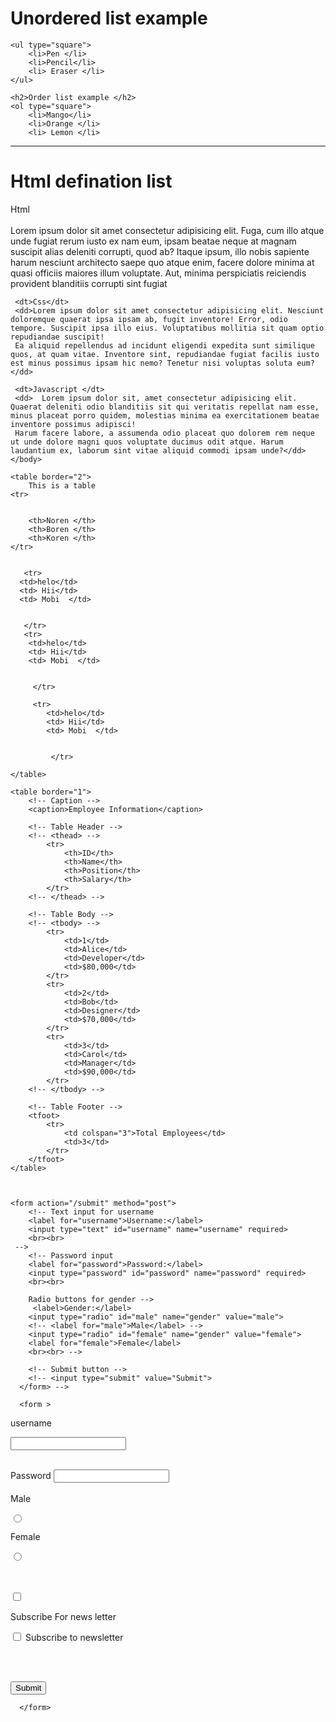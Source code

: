 <!DOCTYPE html>
<html lang="en">
<head>
    <meta charset="UTF-8">
    <meta name="viewport" content="width=device-width, initial-scale=1.0">
    <title>New Article </title>
</head>
<body>
    <h1>Unordered list example </h1>

    <ul type="square">
        <li>Pen </li>
        <li>Pencil</li>
        <li> Eraser </li>
    </ul>

    <h2>Order list example </h2>
    <ol type="square">
        <li>Mango</li>
        <li>Orange </li>
        <li> Lemon </li>
 <hr>
    </ol>
    <h1> Html defination list </h1>
    <dt>Html</dt>
      <br>  Lorem ipsum dolor sit amet consectetur adipisicing elit. Fuga, cum illo atque unde fugiat rerum iusto ex nam eum, ipsam beatae neque at magnam suscipit alias deleniti corrupti, quod ab?
     Itaque ipsum, illo nobis sapiente harum nesciunt architecto saepe quo atque enim, facere dolore minima at quasi officiis maiores illum voluptate. Aut, minima perspiciatis reiciendis provident blanditiis corrupti sint fugiat  </></dd>

     <dt>Css</dt>
     <dd>Lorem ipsum dolor sit amet consectetur adipisicing elit. Nesciunt doloremque quaerat ipsa ipsam ab, fugit inventore! Error, odio tempore. Suscipit ipsa illo eius. Voluptatibus mollitia sit quam optio repudiandae suscipit!
     Ea aliquid repellendus ad incidunt eligendi expedita sunt similique quos, at quam vitae. Inventore sint, repudiandae fugiat facilis iusto est minus possimus ipsam hic nemo? Tenetur nisi voluptas soluta eum?</dd>
     
     <dt>Javascript </dt>
     <dd>  Lorem ipsum dolor sit, amet consectetur adipisicing elit. Quaerat deleniti odio blanditiis sit qui veritatis repellat nam esse, minus placeat porro quidem, molestias minima ea exercitationem beatae inventore possimus adipisci!
     Harum facere labore, a assumenda odio placeat quo dolorem rem neque ut unde dolore magni quos voluptate ducimus odit atque. Harum laudantium ex, laborum sint vitae aliquid commodi ipsam unde?</dd>
    </body>

    <table border="2">
        This is a table 
    <tr>
       
      
        <th>Noren </th>
        <th>Boren </th>
        <th>Koren </th>
    </tr>
       

       <tr> 
      <td>helo</td>
      <td> Hii</td>
      <td> Mobi  </td>


       </tr>
       <tr> 
        <td>helo</td>
        <td> Hii</td>
        <td> Mobi  </td>
  
  
         </tr>
        
         <tr> 
            <td>helo</td>
            <td> Hii</td>
            <td> Mobi  </td>
      
      
             </tr>

    </table>

    <table border="1">
        <!-- Caption -->
        <caption>Employee Information</caption>
    
        <!-- Table Header -->
        <!-- <thead> -->
            <tr>
                <th>ID</th>
                <th>Name</th>
                <th>Position</th>
                <th>Salary</th>
            </tr>
        <!-- </thead> -->
    
        <!-- Table Body -->
        <!-- <tbody> -->
            <tr>
                <td>1</td>
                <td>Alice</td>
                <td>Developer</td>
                <td>$80,000</td>
            </tr>
            <tr>
                <td>2</td>
                <td>Bob</td>
                <td>Designer</td>
                <td>$70,000</td>
            </tr>
            <tr>
                <td>3</td>
                <td>Carol</td>
                <td>Manager</td>
                <td>$90,000</td>
            </tr>
        <!-- </tbody> -->
    
        <!-- Table Footer -->
        <tfoot>
            <tr>
                <td colspan="3">Total Employees</td>
                <td>3</td>
            </tr>
        </tfoot>
    </table>
    


    <form action="/submit" method="post">
        <!-- Text input for username
        <label for="username">Username:</label>
        <input type="text" id="username" name="username" required>
        <br><br>
     -->
        <!-- Password input
        <label for="password">Password:</label>
        <input type="password" id="password" name="password" required>
        <br><br>
    
        Radio buttons for gender -->
         <label>Gender:</label>
        <input type="radio" id="male" name="gender" value="male">
        <!-- <label for="male">Male</label> -->
        <input type="radio" id="female" name="gender" value="female">
        <label for="female">Female</label>
        <br><br> -->
    
        <!-- Submit button -->
        <!-- <input type="submit" value="Submit">
      </form> -->

      <form >
<label for="username">username </label>

<input type="text" id="username" name="username" required>

<br>
<br>

<label for="password"> Password</label>
<input type="text" id="password" name=" password" required>
 <br><br>
<label for="male"> Male </label>

<input type="radio" id="male" name="gender" value="male">

<label for="female"> Female </label>

<input type="radio" name="gender " id=" male">

<br><br>
<input type="checkbox" name="subscribe" id=" subscribe ">

<label for="subscribe"> Subscribe For news letter </label>


<input type="checkbox" id="subscribe" name="subscribe" value="yes">
<label for="subscribe">Subscribe to newsletter</label>

<br><br>

<input type="submit" value="Submit">


<!-- <input type="button" value="Male"> -->

      </form>
    
      
</html>
